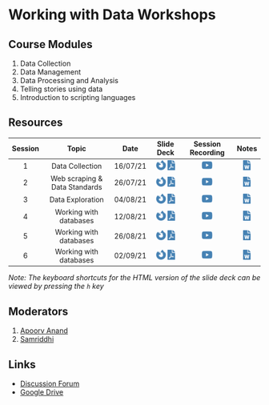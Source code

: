 
# Working with Data Workshops

## Course Modules

1.  Data Collection
2.  Data Management
3.  Data Processing and Analysis
4.  Telling stories using data
5.  Introduction to scripting languages

## Resources

| Session |             Topic             |   Date   |                                                                                                                                                                                                                      Slide Deck                                                                                                                                                                                                                      |                                                                    Session Recording                                                                     |                                                                                                     Notes                                                                                                     |
|:-------:|:-----------------------------:|:--------:|:----------------------------------------------------------------------------------------------------------------------------------------------------------------------------------------------------------------------------------------------------------------------------------------------------------------------------------------------------------------------------------------------------------------------------------------------------:|:--------------------------------------------------------------------------------------------------------------------------------------------------------:|:-------------------------------------------------------------------------------------------------------------------------------------------------------------------------------------------------------------:|
|    1    |        Data Collection        | 16/07/21 |           [<img src="README_files/figure-gfm/fa-icon-a9118e1f5e03e3957f86b0123ffadcd2.svg" width="20" height="20" />](https://civicdatalab.in/Working-with-Data-Workshops/modules/module_1_data_collection/session-1.html) [<img src="README_files/figure-gfm/fa-icon-9710ff4e25847c64c1e86542dbc39bd9.svg" width="15" height="20" />](https://civicdatalab.in/Working-with-Data-Workshops/modules/module_1_data_collection/session-1.pdf)           |        [<img src="README_files/figure-gfm/fa-icon-97005971b74549db4f669fc0e4a338d4.svg" width="22" height="20" />](https://youtu.be/DwfiBPyxlLM)         | [<img src="README_files/figure-gfm/fa-icon-30e58a0d4dafa2316ec19a7a915cf138.svg" width="15" height="20" />](https://docs.google.com/document/d/1ZBMfqCvjPmqRQr2cUpVazK81SYK4GFJK3qf3uXxJoOY/edit?usp=sharing) |
|    2    | Web scraping & Data Standards | 26/07/21 | [<img src="README_files/figure-gfm/fa-icon-a9118e1f5e03e3957f86b0123ffadcd2.svg" width="20" height="20" />](https://civicdatalab.in/Working-with-Data-Workshops/modules/module_1_data_collection/session-2/session-2.html) [<img src="README_files/figure-gfm/fa-icon-9710ff4e25847c64c1e86542dbc39bd9.svg" width="15" height="20" />](https://civicdatalab.in/Working-with-Data-Workshops/modules/module_1_data_collection/session-2/session-2.pdf) | [<img src="README_files/figure-gfm/fa-icon-97005971b74549db4f669fc0e4a338d4.svg" width="22" height="20" />](https://www.youtube.com/watch?v=IaA_qClEFMg) |       [<img src="README_files/figure-gfm/fa-icon-30e58a0d4dafa2316ec19a7a915cf138.svg" width="15" height="20" />](https://docs.google.com/document/d/1O5AbZhz3rAv9Nyy1BF4GWuvS8-AfR8bzbzU4RzwxTRw/edit)       |
|    3    |       Data Exploration        | 04/08/21 |          [<img src="README_files/figure-gfm/fa-icon-a9118e1f5e03e3957f86b0123ffadcd2.svg" width="20" height="20" />](https://civicdatalab.in/Working-with-Data-Workshops/modules/module_2_data_exploration/session-1.html) [<img src="README_files/figure-gfm/fa-icon-9710ff4e25847c64c1e86542dbc39bd9.svg" width="15" height="20" />](https://civicdatalab.in/Working-with-Data-Workshops/modules/module_2_data_exploration/session-1.pdf)          |        [<img src="README_files/figure-gfm/fa-icon-97005971b74549db4f669fc0e4a338d4.svg" width="22" height="20" />](https://youtu.be/JRIhWqQNFK8)         |       [<img src="README_files/figure-gfm/fa-icon-30e58a0d4dafa2316ec19a7a915cf138.svg" width="15" height="20" />](https://docs.google.com/document/d/1nSnAOq1Uyr4oaGFe_K-8nr7PFTmYAr4Zb1iizxjtU6k/edit)       |
|    4    |    Working with databases     | 12/08/21 |          [<img src="README_files/figure-gfm/fa-icon-a9118e1f5e03e3957f86b0123ffadcd2.svg" width="20" height="20" />](https://civicdatalab.in/Working-with-Data-Workshops/modules/module_2_data_exploration/session-2.html) [<img src="README_files/figure-gfm/fa-icon-9710ff4e25847c64c1e86542dbc39bd9.svg" width="15" height="20" />](https://civicdatalab.in/Working-with-Data-Workshops/modules/module_2_data_exploration/session-2.pdf)          |        [<img src="README_files/figure-gfm/fa-icon-97005971b74549db4f669fc0e4a338d4.svg" width="22" height="20" />](https://youtu.be/jKNImiPHII0)         | [<img src="README_files/figure-gfm/fa-icon-30e58a0d4dafa2316ec19a7a915cf138.svg" width="15" height="20" />](https://docs.google.com/document/d/1cbW0gYCYyiCB788foex-pXM7glZ5oeysJ8dQXCqYIRE/edit?usp=sharing) |
|    5    |    Working with databases     | 26/08/21 |          [<img src="README_files/figure-gfm/fa-icon-a9118e1f5e03e3957f86b0123ffadcd2.svg" width="20" height="20" />](https://civicdatalab.in/Working-with-Data-Workshops/modules/module_2_data_exploration/session-3.html) [<img src="README_files/figure-gfm/fa-icon-9710ff4e25847c64c1e86542dbc39bd9.svg" width="15" height="20" />](https://civicdatalab.in/Working-with-Data-Workshops/modules/module_2_data_exploration/session-3.pdf)          |        [<img src="README_files/figure-gfm/fa-icon-97005971b74549db4f669fc0e4a338d4.svg" width="22" height="20" />](https://youtu.be/JNTPkhlHbpQ)         | [<img src="README_files/figure-gfm/fa-icon-30e58a0d4dafa2316ec19a7a915cf138.svg" width="15" height="20" />](https://docs.google.com/document/d/1jCUYT1qGbKd0FA1VAZ65rUbCJirPnV3WSADHT2HEbHw/edit?usp=sharing) |
|    6    |    Working with databases     | 02/09/21 |          [<img src="README_files/figure-gfm/fa-icon-a9118e1f5e03e3957f86b0123ffadcd2.svg" width="20" height="20" />](https://civicdatalab.in/Working-with-Data-Workshops/modules/module_2_data_exploration/session-4.html) [<img src="README_files/figure-gfm/fa-icon-9710ff4e25847c64c1e86542dbc39bd9.svg" width="15" height="20" />](https://civicdatalab.in/Working-with-Data-Workshops/modules/module_2_data_exploration/session-4.pdf)          |        [<img src="README_files/figure-gfm/fa-icon-97005971b74549db4f669fc0e4a338d4.svg" width="22" height="20" />](https://youtu.be/dg9vspdxZUA)         |                                                 [<img src="README_files/figure-gfm/fa-icon-30e58a0d4dafa2316ec19a7a915cf138.svg" width="15" height="20" />]()                                                 |

*Note: The keyboard shortcuts for the HTML version of the slide deck can
be viewed by pressing the `h` key*

## Moderators

1.  [Apoorv Anand](mailto:apoorv@civicdatalab.in)
2.  [Samriddhi](mailto:samriddhi@civicdatalab.in)

## Links

-   [Discussion
    Forum](https://chat.civicdatalab.in/group/vidhi-data-workshops)
-   [Google
    Drive](https://drive.google.com/drive/folders/1RFCQ19wUuMB5QRTpbEndCjHu_zQ8Rx6y?usp=sharing)
